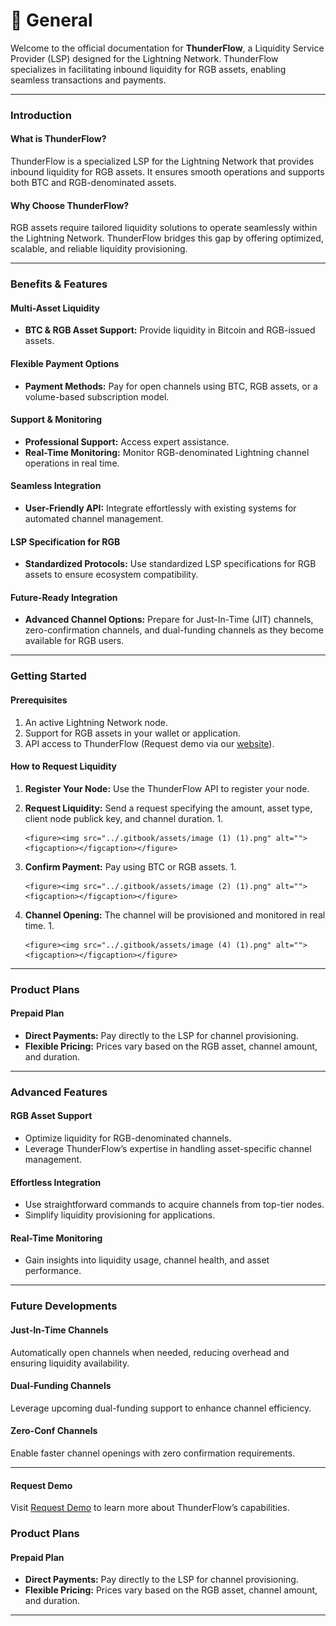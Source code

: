 # 📗 General

Welcome to the official documentation for **ThunderFlow**, a Liquidity Service Provider (LSP) designed for the Lightning Network. ThunderFlow specializes in facilitating inbound liquidity for RGB assets, enabling seamless transactions and payments.

***

### Introduction

#### What is ThunderFlow?

ThunderFlow is a specialized LSP for the Lightning Network that provides inbound liquidity for RGB assets. It ensures smooth operations and supports both BTC and RGB-denominated assets.

#### Why Choose ThunderFlow?

RGB assets require tailored liquidity solutions to operate seamlessly within the Lightning Network. ThunderFlow bridges this gap by offering optimized, scalable, and reliable liquidity provisioning.

***

### Benefits & Features

#### Multi-Asset Liquidity

* **BTC & RGB Asset Support:** Provide liquidity in Bitcoin and RGB-issued assets.

#### Flexible Payment Options

* **Payment Methods:** Pay for open channels using BTC, RGB assets, or a volume-based subscription model.

#### Support & Monitoring

* **Professional Support:** Access expert assistance.
* **Real-Time Monitoring:** Monitor RGB-denominated Lightning channel operations in real time.

#### Seamless Integration

* **User-Friendly API:** Integrate effortlessly with existing systems for automated channel management.

#### LSP Specification for RGB

* **Standardized Protocols:** Use standardized LSP specifications for RGB assets to ensure ecosystem compatibility.

#### Future-Ready Integration

* **Advanced Channel Options:** Prepare for Just-In-Time (JIT) channels, zero-confirmation channels, and dual-funding channels as they become available for RGB users.

***

### Getting Started

#### Prerequisites

1. An active Lightning Network node.
2. Support for RGB assets in your wallet or application.
3. API access to ThunderFlow (Request demo via our [website](https://www.thunderstack.org/?demo=true)).

#### How to Request Liquidity

1. **Register Your Node:** Use the ThunderFlow API to register your node.
2. **Request Liquidity:** Send a request specifying the amount, asset type, client node publick key, and channel duration.
   1.

       <figure><img src="../.gitbook/assets/image (1) (1).png" alt=""><figcaption></figcaption></figure>
3. **Confirm Payment:** Pay using BTC or RGB assets.
   1.

       <figure><img src="../.gitbook/assets/image (2) (1).png" alt=""><figcaption></figcaption></figure>
4. **Channel Opening:** The channel will be provisioned and monitored in real time.
   1.

       <figure><img src="../.gitbook/assets/image (4) (1).png" alt=""><figcaption></figcaption></figure>

***

### Product Plans

#### Prepaid Plan

* **Direct Payments:** Pay directly to the LSP for channel provisioning.
* **Flexible Pricing:** Prices vary based on the RGB asset, channel amount, and duration.

***

### Advanced Features

#### RGB Asset Support

* Optimize liquidity for RGB-denominated channels.
* Leverage ThunderFlow’s expertise in handling asset-specific channel management.

#### Effortless Integration

* Use straightforward commands to acquire channels from top-tier nodes.
* Simplify liquidity provisioning for applications.

#### Real-Time Monitoring

* Gain insights into liquidity usage, channel health, and asset performance.

***

### Future Developments

#### Just-In-Time Channels

Automatically open channels when needed, reducing overhead and ensuring liquidity availability.

#### Dual-Funding Channels

Leverage upcoming dual-funding support to enhance channel efficiency.

#### Zero-Conf Channels

Enable faster channel openings with zero confirmation requirements.

***

#### Request Demo

Visit [Request Demo](https://www.thunderstack.org/request-demo) to learn more about ThunderFlow’s capabilities.



### Product Plans

#### Prepaid Plan

* **Direct Payments:** Pay directly to the LSP for channel provisioning.
* **Flexible Pricing:** Prices vary based on the RGB asset, channel amount, and duration.

***
